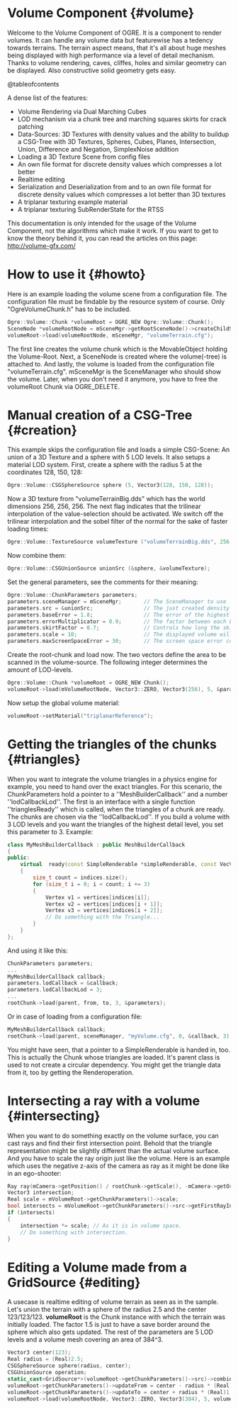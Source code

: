 # Volume Component {#volume}

Welcome to the Volume Component of OGRE. It is a component to render volumes. It can handle any volume data but featurewise has a tedency towards terrains.
The terrain aspect means, that it's all about huge meshes being displayed with high performance via a level of detail mechanism. Thanks to volume rendering, caves, cliffes, holes and similar geometry can be displayed. Also constructive solid geometry gets easy. 

@tableofcontents

A dense list of the features:
* Volume Rendering via Dual Marching Cubes
* LOD mechanism via a chunk tree and marching squares skirts for crack patching
* Data-Sources: 3D Textures with density values and the ability to buildup a CSG-Tree with 3D Textures, Spheres, Cubes, Planes, Intersection, Union, Difference and Negation, SimplexNoise addition
* Loading a 3D Texture Scene from config files
* An own file format for discrete density values which compresses a lot better
* Realtime editing
* Serialization and Deserialization from and to an own file format for discrete density values which compresses a lot better than 3D textures
* A triplanar texturing example material
* A triplanar texturing SubRenderState for the RTSS

This documentation is only intended for the usage of the Volume Component, not the algorithms which make it work. If you want to get to know the theory behind it, you can read the articles on this page: http://volume-gfx.com/

# How to use it {#howto}

Here is an example loading the volume scene from a configuration file. The configuration file must be findable by the resource system of course. Only "OgreVolumeChunk.h" has to be included.
```cpp
Ogre::Volume::Chunk *volumeRoot = OGRE_NEW Ogre::Volume::Chunk();
SceneNode *volumeRootNode = mSceneMgr->getRootSceneNode()->createChildSceneNode("VolumeParent");
volumeRoot->load(volumeRootNode, mSceneMgr, "volumeTerrain.cfg");
```
The first line creates the volume chunk which is the MovableObject holding the Volume-Root. Next, a SceneNode is created where the volume(-tree) is attached to. And lastly, the volume is loaded from the configuration file "volumeTerrain.cfg".
mSceneMgr is the SceneManager who should show the volume. Later, when you don't need it anymore, you have to free the volumeRoot Chunk via OGRE_DELETE.

# Manual creation of a CSG-Tree {#creation}

This example skips the configuration file and loads a simple CSG-Scene: An union of a 3D Texture and a sphere with 5 LOD levels. It also setups a material LOD system.
First, create a sphere with the radius 5 at the coordinates 128, 150, 128:
```cpp
Ogre::Volume::CSGSphereSource sphere (5, Vector3(128, 150, 128));
```
Now a 3D texture from "volumeTerrainBig.dds" which has the world dimensions 256, 256, 256. The next flag indicates that the trilinear interpolation of the value-selection should be activated. We switch off the trilinear interpolation and the sobel filter of the normal for the sake of faster loading times:
```cpp
Ogre::Volume::TextureSource volumeTexture ("volumeTerrainBig.dds", 256, 256, 256, true, false, false);
```
Now combine them:
```cpp
Ogre::Volume::CSGUnionSource unionSrc (&sphere, &volumeTexture);
```
Set the general parameters, see the comments for their meaning:
```cpp
Ogre::Volume::ChunkParameters parameters;
parameters.sceneManager = mSceneMgr;       // The SceneManager to use
parameters.src = &unionSrc;                // The just created density source.
parameters.baseError = 1.8;                // The error of the highest LOD-level
parameters.errorMultiplicator = 0.9;       // The factor between each LOD-level (error = baseError * errorMultiplicator  * level)
parameters.skirtFactor = 0.7;              // Controls how long the skirts are. The lower the number, the shorter the skirts are. This saves geometry. But if they are too short, cracks might occur.
parameters.scale = 10;                     // The displayed volume will be scaled by this factor.
parameters.maxScreenSpaceError = 30;       // The screen space error controlling when the LOD-levels change.
```

Create the root-chunk and load now. The two vectors define the area to be scanned in the volume-source. The following integer determines the amount of LOD-levels.
```cpp
Ogre::Volume::Chunk *volumeRoot = OGRE_NEW Chunk();
volumeRoot->load(mVolumeRootNode, Vector3::ZERO, Vector3(256), 5, &parameters);
```
Now setup the global volume material:
```cpp
volumeRoot->setMaterial("triplanarReference");
```
# Getting the triangles of the chunks {#triangles}

When you want to integrate the volume triangles in a physics engine for example, you need to hand over the exact triangles. For this scenario, the ChunkParameters hold a pointer to a ''MeshBuilderCallback'' and a number ''lodCallbackLod''. The first is an interface with a single function ''trianglesReady'' which is called, when the triangles of a chunk are ready. The chunks are chosen via the ''lodCallbackLod''. If you build a volume with 3 LOD levels and you want the triangles of the highest detail level, you set this parameter to 3. Example:

```cpp
class MyMeshBuilderCallback : public MeshBuilderCallback
{
public:
    virtual  ready(const SimpleRenderable *simpleRenderable, const VecVertex &vertices, const VecIndices &indices, size_t level, int inProcess)
    {
        size_t count = indices.size();
        for (size_t i = 0; i < count; i += 3)
        {
            Vertex v1 = vertices[indices[i]];
            Vertex v2 = vertices[indices[i + 1]];
            Vertex v3 = vertices[indices[i + 2]];
            // Do something with the Triangle...
        }
    }
};
```

And using it like this:
```cpp
ChunkParameters parameters;
...
MyMeshBuilderCallback callback;
parameters.lodCallback = &callback;
parameters.lodCallbackLod = 3;
...
rootChunk->load(parent, from, to, 3, &parameters);
```
Or in case of loading from a configuration file:
```cpp
MyMeshBuilderCallback callback;
rootChunk->load(parent, sceneManager, "myVolume.cfg", 0, &callback, 3);
```

You might have seen, that a pointer to a SimpleRenderable is handed in, too. This is actually the Chunk whose triangles are loaded. It's parent class is used to not create a circular dependency. You might get the triangle data from it, too by getting the Renderoperation.

# Intersecting a ray with a volume {#intersecting}

When you want to do something exactly on the volume surface, you can cast rays and find their first intersection point. Behold that the triangle representation might be slightly different than the actual volume surface. And you have to scale the ray origin just like the volume. Here is an example which uses the negative z-axis of the camera as ray as it might be done like in an ego-shooter:
```cpp
Ray ray(mCamera->getPosition() / rootChunk->getScale(), -mCamera->getOrientation().zAxis());
Vector3 intersection;
Real scale = mVolumeRoot->getChunkParameters()->scale;
bool intersects = mVolumeRoot->getChunkParameters()->src->getFirstRayIntersection(ray, intersection, scale);
if (intersects)
{
    intersection *= scale; // As it is in volume space.
    // Do something with intersection.
}
```

# Editing a Volume made from a GridSource {#editing}

A usecase is realtime editing of volume terrain as seen as in the sample. Let's union the terrain with a sphere of the radius 2.5 and the center 123/123/123. __volumeRoot__ is the Chunk instance with which the terrain was initially loaded. The factor 1.5 is just to have a save border around the sphere which also gets updated. The rest of the parameters are 5 LOD levels and a volume mesh covering an area of 384^3.
```cpp
Vector3 center(123);
Real radius = (Real)2.5;
CSGSphereSource sphere(radius, center);
CSGUnionSource operation;
static_cast<GridSource*>(volumeRoot->getChunkParameters()->src)->combineWithSource(&operation, &sphere, center, radius * (Real)1.5);
volumeRoot->getChunkParameters()->updateFrom = center - radius * (Real)1.5;
volumeRoot->getChunkParameters()->updateTo = center + radius * (Real)1.5;
volumeRoot->load(volumeRootNode, Vector3::ZERO, Vector3(384), 5, volumeRoot->getChunkParameters());
```
